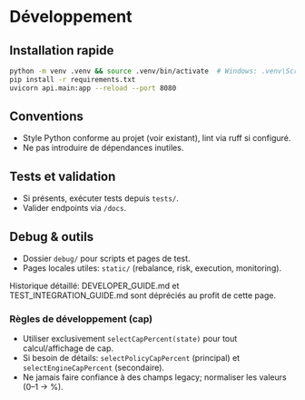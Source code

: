 # Développement

## Installation rapide
```bash
python -m venv .venv && source .venv/bin/activate  # Windows: .venv\Scripts\activate
pip install -r requirements.txt
uvicorn api.main:app --reload --port 8080
```

## Conventions
- Style Python conforme au projet (voir existant), lint via ruff si configuré.
- Ne pas introduire de dépendances inutiles.

## Tests et validation
- Si présents, exécuter tests depuis `tests/`.
- Valider endpoints via `/docs`.

## Debug & outils
- Dossier `debug/` pour scripts et pages de test.
- Pages locales utiles: `static/` (rebalance, risk, execution, monitoring).

Historique détaillé: DEVELOPER_GUIDE.md et TEST_INTEGRATION_GUIDE.md sont dépréciés au profit de cette page.


### Règles de développement (cap)

- Utiliser exclusivement `selectCapPercent(state)` pour tout calcul/affichage de cap.
- Si besoin de détails: `selectPolicyCapPercent` (principal) et `selectEngineCapPercent` (secondaire).
- Ne jamais faire confiance à des champs legacy; normaliser les valeurs (0–1 → %).

